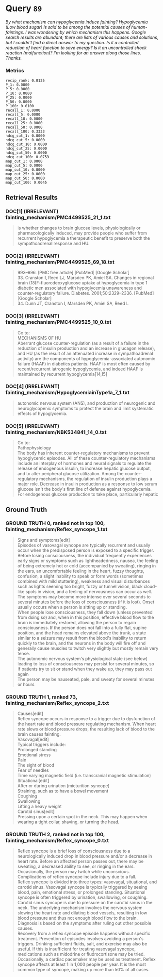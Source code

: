 # Query `89`

*By what mechanism can hypoglycemia induce fainting?
Hypoglycemia (Low blood sugar) is said to be among the potential causes of human-faintings. I was wondering by which mechanism this happens. Google search results are abundant; there are lists of various causes and solutions, but I couldn't find a direct answer to my question.
Is it a controlled reduction of heart function to save energy? Is it an uncontrolled shock reaction (malfunction)? I'm looking for an answer along those lines.
Thanks.*

### Metrics

```
recip_rank: 0.0135
P_1: 0.0000
P_5: 0.0000
P_10: 0.0000
P_25: 0.0000
P_50: 0.0000
P_100: 0.0100
recall_1: 0.0000
recall_5: 0.0000
recall_10: 0.0000
recall_25: 0.0000
recall_50: 0.0000
recall_100: 0.3333
ndcg_cut_1: 0.0000
ndcg_cut_5: 0.0000
ndcg_cut_10: 0.0000
ndcg_cut_25: 0.0000
ndcg_cut_50: 0.0000
ndcg_cut_100: 0.0753
map_cut_1: 0.0000
map_cut_5: 0.0000
map_cut_10: 0.0000
map_cut_25: 0.0000
map_cut_50: 0.0000
map_cut_100: 0.0045
```

## Retrieval Results

### DOC[1] (IRRELEVANT) fainting_mechanism/PMC4499525_21_1.txt
> is whether changes to brain glucose levels, physiologically or pharmacologically induced, may provide people who suffer from recurrent hypoglycemia a therapeutic benefit to preserve both the sympathoadrenal response and HU.

### DOC[2] (IRRELEVANT) fainting_mechanism/PMC4499525_69_18.txt
> 993–996. [PMC free article] [PubMed] [Google Scholar]<br>33. Cranston I, Reed LJ, Marsden PK, Amiel SA. Changes in regional brain (18)F-fluorodeoxyglucose uptake at hypoglycemia in type 1 diabetic men associated with hypoglycemia unawareness and counter-regulatory failure. Diabetes. 2001;50:2329–2336. [PubMed] [Google Scholar]<br>34. Dunn JT, Cranston I, Marsden PK, Amiel SA, Reed L

### DOC[3] (IRRELEVANT) fainting_mechanism/PMC4499525_10_0.txt
> Go to:<br>MECHANISMS OF HU<br>Aberrant glucose counter-regulation (as a result of a failure in the reduction of insulin production and an increase in glucagon release), and HU (as the result of an attenuated increase in sympathoadrenal activity) are the components of hypoglycemia-associated autonomic failure (HAAF) in diabetics patients. HAAF is most often caused by recent/recurrent iatrogenic hypoglycemia, and indeed HAAF is maintained by recurrent hypoglycemia[14,15]

### DOC[4] (IRRELEVANT) fainting_mechanism/HypoglycemiainType1a_7_1.txt
> autonomic nervous system (ANS), and production of neurogenic and neuroglycopenic symptoms to protect the brain and limit systematic effects of hypoglycemia.

### DOC[5] (IRRELEVANT) fainting_mechanism/NBK534841_14_0.txt
> Go to:<br>Pathophysiology<br>The body has inherent counter-regulatory mechanisms to prevent hypoglycemic episodes. All of these counter-regulatory mechanisms include an interplay of hormones and neural signals to regulate the release of endogenous insulin, to increase hepatic glucose output, and to alter peripheral glucose utilization. Among the counter-regulatory mechanisms, the regulation of insulin production plays a major role.  Decrease in insulin production as a response to low serum glucose isn't the body's first line of defense against hypoglycemia. For endogenous glucose production to take place, particularly hepatic


## Ground Truth

### GROUND TRUTH 0, ranked not in top 100, fainting_mechanism/Reflex_syncope_1.txt
> Signs and symptoms[edit]<br>Episodes of vasovagal syncope are typically recurrent and usually occur when the predisposed person is exposed to a specific trigger. Before losing consciousness, the individual frequently experiences early signs or symptoms such as lightheadedness, nausea, the feeling of being extremely hot or cold (accompanied by sweating), ringing in the ears, an uncomfortable feeling in the heart, fuzzy thoughts, confusion, a slight inability to speak or form words (sometimes combined with mild stuttering), weakness and visual disturbances such as lights seeming too bright, fuzzy or tunnel vision, black cloud-like spots in vision, and a feeling of nervousness can occur as well. The symptoms may become more intense over several seconds to several minutes before the loss of consciousness (if it is lost). Onset usually occurs when a person is sitting up or standing.<br>When people lose consciousness, they fall down (unless prevented from doing so) and, when in this position, effective blood flow to the brain is immediately restored, allowing the person to regain consciousness. If the person does not fall into a fully flat, supine position, and the head remains elevated above the trunk, a state similar to a seizure may result from the blood's inability to return quickly to the brain, and the neurons in the body will fire off and generally cause muscles to twitch very slightly but mostly remain very tense.<br>The autonomic nervous system's physiological state (see below) leading to loss of consciousness may persist for several minutes, so<br>If patients try to sit or stand when they wake up, they may pass out again<br>The person may be nauseated, pale, and sweaty for several minutes or hours

### GROUND TRUTH 1, ranked 73, fainting_mechanism/Reflex_syncope_2.txt
> Causes[edit]<br>Reflex syncope occurs in response to a trigger due to dysfunction of the heart rate and blood pressure regulating mechanism. When heart rate slows or blood pressure drops, the resulting lack of blood to the brain causes fainting.<br>Vasovagal[edit]<br>Typical triggers include:<br>Prolonged standing<br>Emotional stress<br>Pain<br>The sight of blood<br>Fear of needles<br>Time varying magnetic field (i.e. transcranial magnetic stimulation)<br>Situational[edit]<br>After or during urination (micturition syncope)<br>Straining, such as to have a bowel movement<br>Coughing<br>Swallowing<br>Lifting a heavy weight<br>Carotid sinus[edit]<br>Pressing upon a certain spot in the neck. This may happen when wearing a tight collar, shaving, or turning the head.

### GROUND TRUTH 2, ranked not in top 100, fainting_mechanism/Reflex_syncope_0.txt
> Reflex syncope is a brief loss of consciousness due to a neurologically induced drop in blood pressure and/or a  decrease  in  heart  rate. Before an affected person passes out, there may be sweating, a decreased ability to see, or ringing in the ears. Occasionally, the person may twitch while unconscious. Complications of reflex syncope include injury due to a fall.<br>Reflex syncope is divided into three types: vasovagal, situational, and carotid sinus. Vasovagal syncope is typically triggered by seeing blood, pain, emotional stress, or prolonged standing. Situational syncope is often triggered by urination, swallowing, or coughing. Carotid sinus syncope is due to pressure on the carotid sinus in the neck. The underlying mechanism involves the nervous system slowing the heart rate and dilating blood vessels, resulting in low blood pressure and thus not enough blood flow to the brain. Diagnosis is based on the symptoms after ruling out other possible causes.<br>Recovery from a reflex syncope episode happens without specific treatment. Prevention of episodes involves avoiding a person's triggers. Drinking sufficient fluids, salt, and exercise may also be useful. If this is insufficient for treating vasovagal syncope, medications such as midodrine or fludrocortisone may be tried. Occasionally, a cardiac pacemaker may be used as treatment. Reflex syncope affects at least 1 in 1,000 people per year. It is the most common type of syncope, making up more than 50% of all cases.
